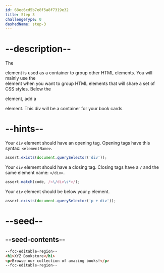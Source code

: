 ```yaml
---
id: 68ec6cd5b7e8f5a8f7319e32
title: Step 3
challengeType: 0
dashedName: step-3
---
```


# --description--

The <div> element is used as a container to group other HTML elements. You will mainly use the <div> element when you want to group HTML elements that will share a set of CSS styles.
Below the <p> element, add a <div> element. This div will be a container for your book cards.

# --hints--

Your `div` element should have an opening tag. Opening tags have this syntax: `<elementName>`.

```js
assert.exists(document.querySelector('div'));
```

Your `div` element should have a closing tag. Closing tags have a `/` and the same element name: `</div>`.

```js
assert.match(code, /<\/div\s*>/);
```

Your `div` element should be below your `p` element.

```js
assert.exists(document.querySelector('p + div'));
```

# --seed--

## --seed-contents--

```html
--fcc-editable-region--
<h1>XYZ Bookstore</h1>
<p>Browse our collection of amazing books!</p>
--fcc-editable-region--
```
